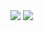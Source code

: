 <span><img align="center" src="https://github-readme-stats.vercel.app/api?username=turingki&show_icons=true&theme=nord&hide=commits" /></span>
<span><img align="center" src="https://github-readme-stats.vercel.app/api/top-langs/?username=turingki&langs_count=6&theme=nord&layout=compact" /></span>
